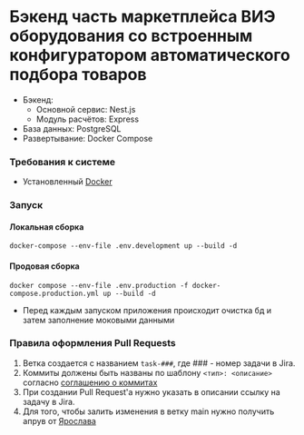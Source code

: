 # Бэкенд часть маркетплейса ВИЭ оборудования со встроенным конфигуратором автоматического подбора товаров

* Бэкенд: 
  * Основной сервис: Nest.js
  * Модуль расчётов: Express
* База данных: PostgreSQL
* Развертывание: Docker Compose

### Требования к системе

* Установленный [Docker](https://www.docker.com/products/docker-desktop/)

### Запуск

#### Локальная сборка
```
docker-compose --env-file .env.development up --build -d
```

#### Продовая сборка

```
docker compose --env-file .env.production -f docker-compose.production.yml up --build -d
```

* Перед каждым запуском приложения происходит очистка бд и затем заполнение моковыми данными

### Правила оформления Pull Requests

1. Ветка создается с названием `task-###`, где ### - номер задачи в Jira.
2. Коммиты должены быть названы по шаблону `<тип>: <описание>` согласно [соглашению о коммитах](https://www.conventionalcommits.org/ru/v1.0.0/)
3. При создании Pull Request'а нужно указать в описании ссылку на задачу в Jira.
4. Для того, чтобы залить изменения в ветку main нужно получить апрув от [Ярослава](https://t.me/Yaroslav738)